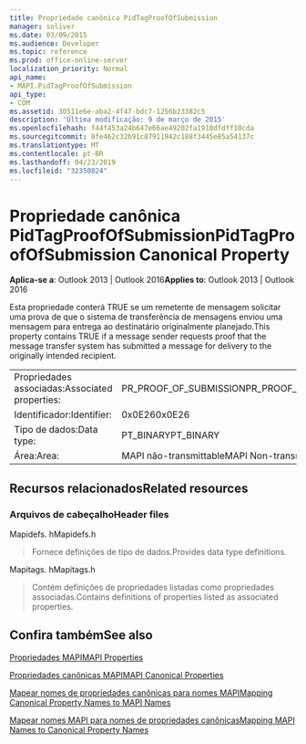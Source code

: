 ```yaml
---
title: Propriedade canônica PidTagProofOfSubmission
manager: soliver
ms.date: 03/09/2015
ms.audience: Developer
ms.topic: reference
ms.prod: office-online-server
localization_priority: Normal
api_name:
- MAPI.PidTagProofOfSubmission
api_type:
- COM
ms.assetid: 30511e6e-aba2-4f47-bdc7-1256b23382c5
description: 'Última modificação: 9 de março de 2015'
ms.openlocfilehash: f44f453a24b647e66ae49202fa1910dfdff10cda
ms.sourcegitcommit: 8fe462c32b91c87911942c188f3445e85a54137c
ms.translationtype: MT
ms.contentlocale: pt-BR
ms.lasthandoff: 04/23/2019
ms.locfileid: "32350824"
---
```

# <a name="pidtagproofofsubmission-canonical-property"></a><span data-ttu-id="e6243-103">Propriedade canônica PidTagProofOfSubmission</span><span class="sxs-lookup"><span data-stu-id="e6243-103">PidTagProofOfSubmission Canonical Property</span></span>

  
  
<span data-ttu-id="e6243-104">**Aplica-se a**: Outlook 2013 | Outlook 2016</span><span class="sxs-lookup"><span data-stu-id="e6243-104">**Applies to**: Outlook 2013 | Outlook 2016</span></span> 
  
<span data-ttu-id="e6243-105">Esta propriedade conterá TRUE se um remetente de mensagem solicitar uma prova de que o sistema de transferência de mensagens enviou uma mensagem para entrega ao destinatário originalmente planejado.</span><span class="sxs-lookup"><span data-stu-id="e6243-105">This property contains TRUE if a message sender requests proof that the message transfer system has submitted a message for delivery to the originally intended recipient.</span></span>
  
|||
|:-----|:-----|
|<span data-ttu-id="e6243-106">Propriedades associadas:</span><span class="sxs-lookup"><span data-stu-id="e6243-106">Associated properties:</span></span>  <br/> |<span data-ttu-id="e6243-107">PR_PROOF_OF_SUBMISSION</span><span class="sxs-lookup"><span data-stu-id="e6243-107">PR_PROOF_OF_SUBMISSION</span></span>  <br/> |
|<span data-ttu-id="e6243-108">Identificador:</span><span class="sxs-lookup"><span data-stu-id="e6243-108">Identifier:</span></span>  <br/> |<span data-ttu-id="e6243-109">0x0E26</span><span class="sxs-lookup"><span data-stu-id="e6243-109">0x0E26</span></span>  <br/> |
|<span data-ttu-id="e6243-110">Tipo de dados:</span><span class="sxs-lookup"><span data-stu-id="e6243-110">Data type:</span></span>  <br/> |<span data-ttu-id="e6243-111">PT_BINARY</span><span class="sxs-lookup"><span data-stu-id="e6243-111">PT_BINARY</span></span>  <br/> |
|<span data-ttu-id="e6243-112">Área:</span><span class="sxs-lookup"><span data-stu-id="e6243-112">Area:</span></span>  <br/> |<span data-ttu-id="e6243-113">MAPI não-transmittable</span><span class="sxs-lookup"><span data-stu-id="e6243-113">MAPI Non-transmittable</span></span>  <br/> |
   
## <a name="related-resources"></a><span data-ttu-id="e6243-114">Recursos relacionados</span><span class="sxs-lookup"><span data-stu-id="e6243-114">Related resources</span></span>

### <a name="header-files"></a><span data-ttu-id="e6243-115">Arquivos de cabeçalho</span><span class="sxs-lookup"><span data-stu-id="e6243-115">Header files</span></span>

<span data-ttu-id="e6243-116">Mapidefs. h</span><span class="sxs-lookup"><span data-stu-id="e6243-116">Mapidefs.h</span></span>
  
> <span data-ttu-id="e6243-117">Fornece definições de tipo de dados.</span><span class="sxs-lookup"><span data-stu-id="e6243-117">Provides data type definitions.</span></span>
    
<span data-ttu-id="e6243-118">Mapitags. h</span><span class="sxs-lookup"><span data-stu-id="e6243-118">Mapitags.h</span></span>
  
> <span data-ttu-id="e6243-119">Contém definições de propriedades listadas como propriedades associadas.</span><span class="sxs-lookup"><span data-stu-id="e6243-119">Contains definitions of properties listed as associated properties.</span></span>
    
## <a name="see-also"></a><span data-ttu-id="e6243-120">Confira também</span><span class="sxs-lookup"><span data-stu-id="e6243-120">See also</span></span>



[<span data-ttu-id="e6243-121">Propriedades MAPI</span><span class="sxs-lookup"><span data-stu-id="e6243-121">MAPI Properties</span></span>](mapi-properties.md)
  
[<span data-ttu-id="e6243-122">Propriedades canônicas MAPI</span><span class="sxs-lookup"><span data-stu-id="e6243-122">MAPI Canonical Properties</span></span>](mapi-canonical-properties.md)
  
[<span data-ttu-id="e6243-123">Mapear nomes de propriedades canônicas para nomes MAPI</span><span class="sxs-lookup"><span data-stu-id="e6243-123">Mapping Canonical Property Names to MAPI Names</span></span>](mapping-canonical-property-names-to-mapi-names.md)
  
[<span data-ttu-id="e6243-124">Mapear nomes MAPI para nomes de propriedades canônicas</span><span class="sxs-lookup"><span data-stu-id="e6243-124">Mapping MAPI Names to Canonical Property Names</span></span>](mapping-mapi-names-to-canonical-property-names.md)

